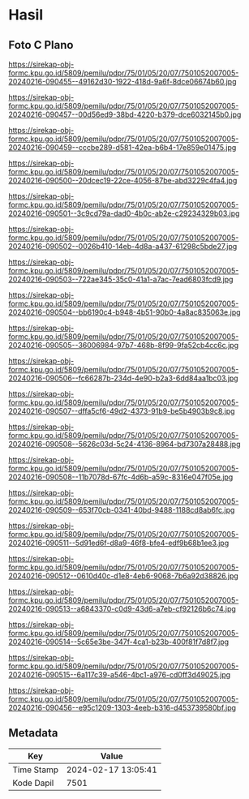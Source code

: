 # Hasil

## Foto C Plano

https://sirekap-obj-formc.kpu.go.id/5809/pemilu/pdpr/75/01/05/20/07/7501052007005-20240216-090455--49162d30-1922-418d-9a6f-8dce06674b60.jpg

https://sirekap-obj-formc.kpu.go.id/5809/pemilu/pdpr/75/01/05/20/07/7501052007005-20240216-090457--00d56ed9-38bd-4220-b379-dce6032145b0.jpg

https://sirekap-obj-formc.kpu.go.id/5809/pemilu/pdpr/75/01/05/20/07/7501052007005-20240216-090459--cccbe289-d581-42ea-b6b4-17e859e01475.jpg

https://sirekap-obj-formc.kpu.go.id/5809/pemilu/pdpr/75/01/05/20/07/7501052007005-20240216-090500--20dcec19-22ce-4056-87be-abd3229c4fa4.jpg

https://sirekap-obj-formc.kpu.go.id/5809/pemilu/pdpr/75/01/05/20/07/7501052007005-20240216-090501--3c9cd79a-dad0-4b0c-ab2e-c29234329b03.jpg

https://sirekap-obj-formc.kpu.go.id/5809/pemilu/pdpr/75/01/05/20/07/7501052007005-20240216-090502--0026b410-14eb-4d8a-a437-61298c5bde27.jpg

https://sirekap-obj-formc.kpu.go.id/5809/pemilu/pdpr/75/01/05/20/07/7501052007005-20240216-090503--722ae345-35c0-41a1-a7ac-7ead6803fcd9.jpg

https://sirekap-obj-formc.kpu.go.id/5809/pemilu/pdpr/75/01/05/20/07/7501052007005-20240216-090504--bb6190c4-b948-4b51-90b0-4a8ac835063e.jpg

https://sirekap-obj-formc.kpu.go.id/5809/pemilu/pdpr/75/01/05/20/07/7501052007005-20240216-090505--36006984-97b7-468b-8f99-9fa52cb4cc6c.jpg

https://sirekap-obj-formc.kpu.go.id/5809/pemilu/pdpr/75/01/05/20/07/7501052007005-20240216-090506--fc66287b-234d-4e90-b2a3-6dd84aa1bc03.jpg

https://sirekap-obj-formc.kpu.go.id/5809/pemilu/pdpr/75/01/05/20/07/7501052007005-20240216-090507--dffa5cf6-49d2-4373-91b9-be5b4903b9c8.jpg

https://sirekap-obj-formc.kpu.go.id/5809/pemilu/pdpr/75/01/05/20/07/7501052007005-20240216-090508--5626c03d-5c24-4136-8964-bd7307a28488.jpg

https://sirekap-obj-formc.kpu.go.id/5809/pemilu/pdpr/75/01/05/20/07/7501052007005-20240216-090508--11b7078d-67fc-4d6b-a59c-8316e047f05e.jpg

https://sirekap-obj-formc.kpu.go.id/5809/pemilu/pdpr/75/01/05/20/07/7501052007005-20240216-090509--653f70cb-0341-40bd-9488-1188cd8ab6fc.jpg

https://sirekap-obj-formc.kpu.go.id/5809/pemilu/pdpr/75/01/05/20/07/7501052007005-20240216-090511--5d91ed6f-d8a9-46f8-bfe4-edf9b68b1ee3.jpg

https://sirekap-obj-formc.kpu.go.id/5809/pemilu/pdpr/75/01/05/20/07/7501052007005-20240216-090512--0610d40c-d1e8-4eb6-9068-7b6a92d38826.jpg

https://sirekap-obj-formc.kpu.go.id/5809/pemilu/pdpr/75/01/05/20/07/7501052007005-20240216-090513--a6843370-c0d9-43d6-a7eb-cf92126b6c74.jpg

https://sirekap-obj-formc.kpu.go.id/5809/pemilu/pdpr/75/01/05/20/07/7501052007005-20240216-090514--5c65e3be-347f-4ca1-b23b-400f81f7d8f7.jpg

https://sirekap-obj-formc.kpu.go.id/5809/pemilu/pdpr/75/01/05/20/07/7501052007005-20240216-090515--6a117c39-a546-4bc1-a976-cd0ff3d49025.jpg

https://sirekap-obj-formc.kpu.go.id/5809/pemilu/pdpr/75/01/05/20/07/7501052007005-20240216-090456--e95c1209-1303-4eeb-b316-d453739580bf.jpg


## Metadata

| Key        | Value               |
| ---------- | ------------------- |
| Time Stamp | 2024-02-17 13:05:41 |
| Kode Dapil | 7501                |



